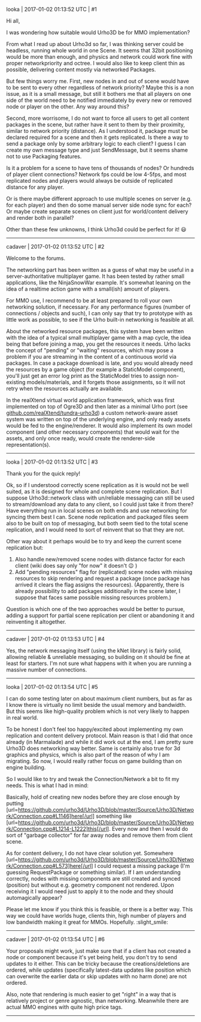 looka | 2017-01-02 01:13:52 UTC | #1

Hi all,

I was wondering how suitable would Urho3D be for MMO implementation?

From what I read up about Urho3d so far, I was thinking server could be headless, running whole world in one Scene.
It seems that 32bit positioning would be more than enough, and physics and network could work fine with proper networkpriority and octree.
I would also like to keep client thin as possible, delivering content mostly via networked Packages.

But few things worry me.
First, new nodes in and out of scene would have to be sent to every other regardless of network priority? Maybe this is a non issue, as it is a small message, but still it bothers me that all players on one side of the world need to be notified immediately by every new or removed node or player on the other. Any way around this?

Second, more worrisome, I do not want to force all users to get all content packages in the scene, but rather have it sent to them by their proximity, similar to network priority (distance). As I understood it, package must be declared required for a scene and then it gets replicated. Is there a way to send a package only by some arbitrary logic to each client? I guess I can create my own message type and just SendMessage, but it seems shame not to use Packaging features.

Is it a problem for a scene to have tens of thousands of nodes? Or hundreds of player client connections? Network fps could be low 4-5fps, and most replicated nodes and players would always be outside of replicated distance for any player.

Or is there maybe different approach to use multiple scenes on server (e.g. for each player) and then do some manual server side node sync for each? Or maybe create separate scenes on client just for world/content delivery and render both in parallel? 

Other than these few unknowns, I think Urho3d could be perfect for it!  :smiley:

-------------------------

cadaver | 2017-01-02 01:13:52 UTC | #2

Welcome to the forums. 

The networking part has been written as a guess of what may be useful in a server-authoritative multiplayer game. It has been tested by rather small applications, like the NinjaSnowWar example. It's somewhat leaning on the idea of a realtime action game with a small(ish) amount of players.

For MMO use, I recommend to be at least prepared to roll your own networking solution, if necessary. For any performance figures (number of connections / objects and such), I can only say that try to prototype with as little work as possible, to see if the Urho built-in networking is feasible at all.

About the networked resource packages, this system have been written with the idea of a typical small multiplayer game with a map cycle, the idea being that before joining a map, you get the resources it needs. Urho lacks the concept of "pending" or "waiting" resources, which may pose a problem if you are streaming in the content of a continuous world via packages. In case a package download is late, and you would already need the resources by a game object (for example a StaticModel component), you'll just get an error log print as the StaticModel tries to assign non-existing models/materials, and it forgets those assignments, so it will not retry when the resources actually are available.

In the realXtend virtual world application framework, which was first implemented on top of Ogre3D and then later as a minimal Urho port (see [github.com/realXtend/tundra-urho3d](https://github.com/realXtend/tundra-urho3d)) a custom network-aware asset system was written on top of the underlying engine, and only ready assets would be fed to the engine/renderer. It would also implement its own model component (and other necessary components) that would wait for the assets, and only once ready, would create the renderer-side representation(s).

-------------------------

looka | 2017-01-02 01:13:52 UTC | #3

Thank you for the quick reply!

Ok, so if I understood correctly scene replication as it is would not be well suited, as it is designed for whole and complete scene replication.
But I suppose Urho3d::network class with un/reliable messaging can still be used to stream/download any data to any client, so I could just take it from there?
Have everything run in local scenes on both ends and use networking for syncing them best I can.
Scene node replication and packaged files seem also to be built on top of messaging, but both seem tied to the total scene replication, and I would need to sort of reinvent that so that they are not.

Other way about it perhaps would be to try and keep the current scene replication but:
 1) Also handle new/removed scene nodes with distance factor for each client (wiki does say only "for now" it doesn't  :wink: )
 2) Add "pending resources" flag for (replicated) scene nodes with missing resources to skip rendering and request a package (once package has arrived it clears the flag assigns the resources).
(Apparently, there is already possibility to add packages additionally in the scene later, I suppose that faces same possible missing resources problem.)

Question is which one of the two approaches would be better to pursue, adding a support for partial scene replication per client or abandoning it and reinventing it altogether.

-------------------------

cadaver | 2017-01-02 01:13:53 UTC | #4

Yes, the network messaging itself (using the kNet library) is fairly solid, allowing reliable & unreliable messaging, so building on it should be fine at least for starters. I'm not sure what happens with it when you are running a massive number of connections.

-------------------------

looka | 2017-01-02 01:13:54 UTC | #5

I can do some testing later on about maximum client numbers, but as far as I know there is virtually no limit beside the usual memory and bandwidth. But this seems like high-quality problem which is not very likely to happen in real world.

To be honest I don't feel too happy/excited about implementing my own replication and content delivery protocol. Main reason is that I did that once already (in Marmalade) and while it did work out at the end, I am pretty sure Urho3D does networking way better. Same is certainly also true for 3d graphics and physics, which is also part of the reason of why I am migrating. So now, I would really rather focus on game building than on engine building.

So I would like to try and tweak the Connection/Network a bit to fit my needs. This is what I had in mind:

Basically, hold of creating new nodes before they are close enough by putting [url=https://github.com/urho3d/Urho3D/blob/master/Source/Urho3D/Network/Connection.cpp#L1146]here[/url] something like [url=https://github.com/urho3d/Urho3D/blob/master/Source/Urho3D/Network/Connection.cpp#L1214-L1222]this[/url].
Every now and then I would do sort of "garbage collector" for far away nodes and remove them from client scene.

As for content delivery, I do not have clear solution yet. Somewhere [url=https://github.com/urho3d/Urho3D/blob/master/Source/Urho3D/Network/Connection.cpp#L573]here[/url] I could request a missing package (I'm guessing RequestPackage or something similar). If I am understanding correctly, nodes with missing components are still created and synced (position) but without e.g. geometry component not rendered. Upon receiving it I would need just to apply it to the node and they should automagically appear? 

Please let me know if you think this is feasible, or there is a better way. This way we could have worlds huge, clients thin, high number of players and low bandwidth making it great for MMOs. Hopefully. :slight_smile:

-------------------------

cadaver | 2017-01-02 01:13:54 UTC | #6

Your proposals might work, just make sure that if a client has not created a node or component because it's yet being held, you don't try to send updates to it either. This can be tricky because the creations/deletions are ordered, while updates (specifically latest-data updates like position which can overwrite the earlier data or skip updates with no harm done) are not ordered.

Also, note that rendering is much easier to get "right" in a way that is relatively project or genre agnostic, than networking. Meanwhile there are actual MMO engines with quite high price tags.

-------------------------

